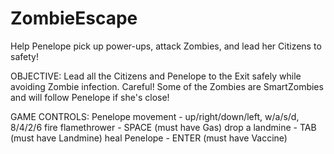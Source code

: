 # ZombieEscape
Help Penelope pick up power-ups, attack Zombies, and lead her Citizens to safety!

OBJECTIVE:
Lead all the Citizens and Penelope to the Exit safely while avoiding Zombie infection. 
Careful! Some of the Zombies are SmartZombies and will follow Penelope if she's close!

GAME CONTROLS:
Penelope movement - up/right/down/left, w/a/s/d, 8/4/2/6
fire flamethrower - SPACE (must have Gas)
drop a landmine   - TAB (must have Landmine)
heal Penelope     -  ENTER (must have Vaccine)
